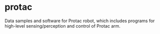 # protac
Data samples and software for Protac robot, which includes programs for high-level sensing/perception and control of Protac arm.
